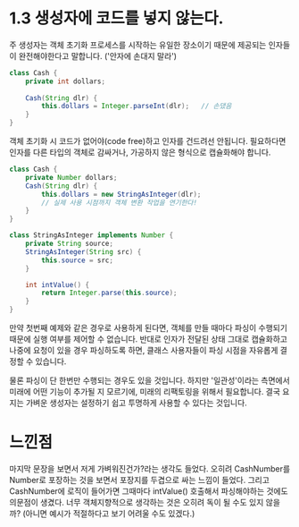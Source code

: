 # 1.3 생성자에 코드를 넣지 않는다.

주 생성자는 객체 초기화 프로세스를 시작하는 유일한 장소이기 때문에 제공되는 인자들이 완전해야한다고 말합니다.
('안자에 손대지 말라')

```java
class Cash {
	private int dollars;
    
    Cash(String dlr) {
    	this.dollars = Integer.parseInt(dlr);	// 손댔음
	}
}
```

객체 초기화 시 코드가 없어야(code free)하고 인자를 건드려선 안됩니다.
필요하다면 인자를 다른 타입의 객체로 감싸거나, 가공하지 않은 형식으로 캡슐화해야 합니다.

```java
class Cash {
	private Number dollars;
	Cash(String dlr) {
		this.dollars = new StringAsInteger(dlr);
		// 실제 사용 시점까지 객체 변환 작업을 연기한다!
	}
}

class StringAsInteger implements Number {
	private String source;
	StringAsInteger(String src) {
		this.source = src;
	}

	int intValue() {
		return Integer.parse(this.source);
	}
}
```

만약 첫번째 예제와 같은 경우로 사용하게 된다면,
객체를 만들 때마다 파싱이 수행되기 때문에 실행 여부를 제어할 수 없습니다.
반대로 인자가 전달된 상태 그대로 캡슐화하고 나중에 요청이 있을 경우 파싱하도록 하면, 클래스 사용자들이 파싱 시점을 자유롭게 결정할 수 있습니다.

물론 파싱이 단 한번만 수행되는 경우도 있을 것입니다.
하지만 '일관성'이라는 측면에서 미래에 어떤 기능이 추가될 지 모르기에, 미래의 리팩토링을 위해서 필요합니다.
결국 요지는 가벼운 생성자는 설정하기 쉽고 투명하게 사용할 수 있다는 것입니다.

# 느낀점

마지막 문장을 보면서 저게 가벼워진건가?라는 생각도 들었다.
오히려 CashNumber를 Number로 포장하는 것을 보면서 포장지를 두겹으로 싸는 느낌이 들었다.
그리고 CashNumber에 로직이 들어가면 그때마다 intValue() 호출해서 파싱해야하는 것에도 의문점이 생겼다.
너무 객체지향적으로 생각하는 것은 오히려 독이 될 수도 있지 않을까? (아니면 예시가 적절하다고 보기 어려울 수도 있겠다.)

